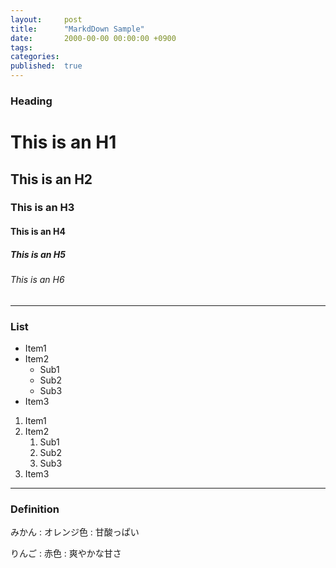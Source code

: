 ```yaml
---
layout:     post
title:      "MarkdDown Sample"
date:       2000-00-00 00:00:00 +0900
tags:       
categories: 
published:  true
---
```


### Heading

# This is an H1

## This is an H2

### This is an H3

#### This is an H4

##### This is an H5

###### This is an H6

***

### List

- Item1
- Item2
    - Sub1
    - Sub2
    - Sub3
- Item3

1. Item1
1. Item2
    1. Sub1
    1. Sub2
    1. Sub3
1. Item3

***

### Definition

みかん
: オレンジ色
: 甘酸っぱい

りんご
: 赤色
: 爽やかな甘さ

